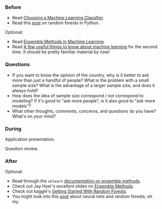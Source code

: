 ### Before

 * Read [Choosing a Machine Learning Classifier](http://blog.echen.me/2011/04/27/choosing-a-machine-learning-classifier/).
 * Read this [post](http://blog.yhathq.com/posts/random-forests-in-python.html) on random forests in Python.

Optional:

 * Read [Ensemble Methods in Machine Learning](http://www.cs.iastate.edu/~jtian/cs573/Papers/Dietterich-ensemble-00.pdf).
 * Read [A few useful things to know about machine learning](http://homes.cs.washington.edu/~pedrod/papers/cacm12.pdf) for the second time. It should be pretty familiar material by now!


### Questions

 * If you want to know the opinion of the country, why is it better to ask more than just a handful of people? What is the problem with a small sample size? What is the advantage of a larger sample size, and does it always hold?
 * How does the idea of sample size correspond / not correspond to modeling? If it's good to "ask more people", is it also good to "ask more models"?
 * What other thoughts, comments, concerns, and questions do you have? What's on your mind?


### During

Application presentation.

Question review.


### After

Optional:

 * Read through the `sklearn` [documentation on ensemble methods](http://scikit-learn.org/dev/modules/ensemble.html).
 * Check out Jay Hyer's excellent slides on [Ensemble Methods](http://adataheadsdiary.files.wordpress.com/2013/12/dsdc-ensemble-learing.pdf).
 * Check out kaggle's [Getting Started With Random Forests](http://www.kaggle.com/c/titanic-gettingStarted/details/getting-started-with-random-forests).
 * You might look into this [post](http://citizennet.com/blog/2012/11/10/random-forests-ensembles-and-performance-metrics/) about neural nets and random forests, oh my.
